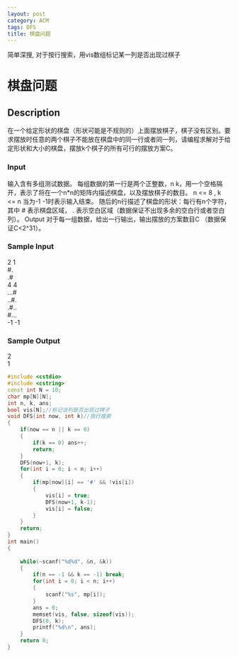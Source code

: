```yaml
---
layout: post
category: ACM
tags: DFS
title: 棋盘问题
---
```

简单深搜, 对于按行搜索，用vis数组标记某一列是否出现过棋子
<!--more-->
# 棋盘问题

## Description
在一个给定形状的棋盘（形状可能是不规则的）上面摆放棋子，棋子没有区别。要求摆放时任意的两个棋子不能放在棋盘中的同一行或者同一列，请编程求解对于给定形状和大小的棋盘，摆放k个棋子的所有可行的摆放方案C。
### Input
输入含有多组测试数据。 
每组数据的第一行是两个正整数，n k，用一个空格隔开，表示了将在一个n*n的矩阵内描述棋盘，以及摆放棋子的数目。 n <= 8 , k <= n 
当为-1 -1时表示输入结束。 
随后的n行描述了棋盘的形状：每行有n个字符，其中 # 表示棋盘区域， . 表示空白区域（数据保证不出现多余的空白行或者空白列）。 
Output
对于每一组数据，给出一行输出，输出摆放的方案数目C （数据保证C<2^31）。
### Sample Input
2 1  
#.  
.#  
4 4  
...#  
..#.  
.#..  
#...  
-1 -1  
### Sample Output
2  
1  

```c++
#include <cstdio>
#include <cstring>
const int N = 10;
char mp[N][N];
int n, k, ans;
bool vis[N];//标记该列是否出现过棋子
void DFS(int now, int k)//按行搜索
{
    if(now == n || k == 0)
    {
        if(k == 0) ans++;
        return;
    }
    DFS(now+1, k);
    for(int i = 0; i < n; i++)
    {
        if(mp[now][i] == '#' && !vis[i])
        {
            vis[i] = true;
            DFS(now+1, k-1);
            vis[i] = false;
        }
    }
    return;
}
int main()
{
    
    while(~scanf("%d%d", &n, &k))
    {
        if(n == -1 && k == -1) break;
        for(int i = 0; i < n; i++)
        {
            scanf("%s", mp[i]);
        }
        ans = 0;
        memset(vis, false, sizeof(vis));
        DFS(0, k);
        printf("%d\n", ans);
    }
    return 0;
}
```

